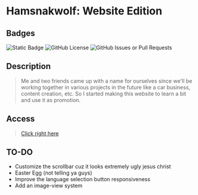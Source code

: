 
# Hamsnakwolf: Website Edition

## Badges

![Static Badge](https://img.shields.io/badge/STATUS-Under_Development-blue?style=for-the-badge&logo=html5&logoColor=ffffff) ![GitHub License](https://img.shields.io/github/license/alexeiman/hamsnakwolf.github.io?style=for-the-badge) ![GitHub Issues or Pull Requests](https://img.shields.io/github/issues/alexeiman/hamsnakwolf.github.io?style=for-the-badge)

## Description

> Me and two friends came up with a name for ourselves since we'll be working together in various projects in the future like
> a car business, content creation, etc. So I started making this website to learn a bit and use it as promotion.

## Access

> [Click right here](https://alexeiman.github.io/hamsnakwolf.github.io/)

## TO-DO

* Customize the scrollbar cuz it looks extremely ugly jesus christ
* Easter Egg (not telling ya guys)
* Improve the language selection button responsiveness
* Add an image-view system
